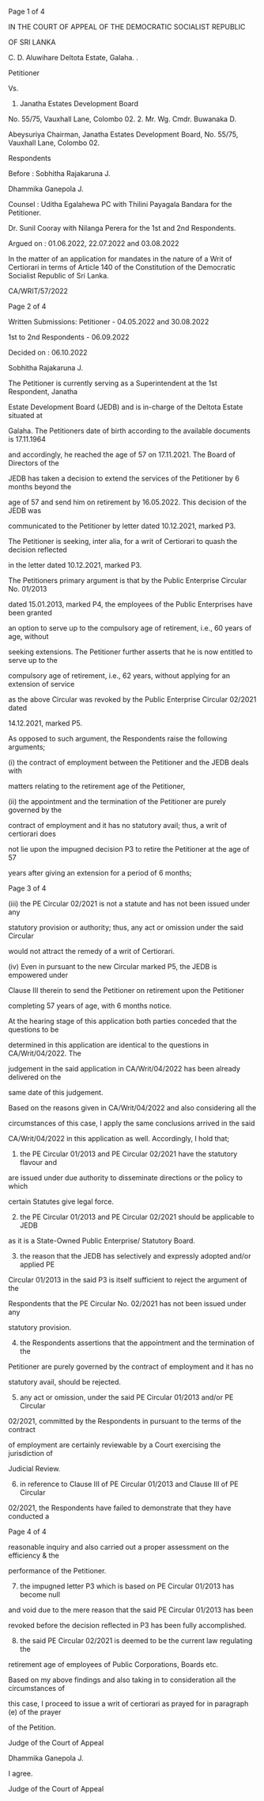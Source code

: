 Page 1 of 4

IN THE COURT OF APPEAL OF THE DEMOCRATIC SOCIALIST REPUBLIC

OF SRI LANKA

C. D. Aluwihare Deltota Estate, Galaha. .

Petitioner

Vs.

1. Janatha Estates Development Board

No. 55/75, Vauxhall Lane, Colombo 02. 2. Mr. Wg. Cmdr. Buwanaka D.

Abeysuriya Chairman, Janatha Estates Development Board, No. 55/75, Vauxhall Lane, Colombo 02.

Respondents

Before : Sobhitha Rajakaruna J.

Dhammika Ganepola J.

Counsel : Uditha Egalahewa PC with Thilini Payagala Bandara for the Petitioner.

Dr. Sunil Cooray with Nilanga Perera for the 1st and 2nd Respondents.

Argued on : 01.06.2022, 22.07.2022 and 03.08.2022

In the matter of an application for mandates in the nature of a Writ of Certiorari in terms of Article 140 of the Constitution of the Democratic Socialist Republic of Sri Lanka.

CA/WRIT/57/2022

Page 2 of 4

Written Submissions: Petitioner - 04.05.2022 and 30.08.2022

1st to 2nd Respondents - 06.09.2022

Decided on : 06.10.2022

Sobhitha Rajakaruna J.

The Petitioner is currently serving as a Superintendent at the 1st Respondent, Janatha

Estate Development Board (JEDB) and is in-charge of the Deltota Estate situated at

Galaha. The Petitioners date of birth according to the available documents is 17.11.1964

and accordingly, he reached the age of 57 on 17.11.2021. The Board of Directors of the

JEDB has taken a decision to extend the services of the Petitioner by 6 months beyond the

age of 57 and send him on retirement by 16.05.2022. This decision of the JEDB was

communicated to the Petitioner by letter dated 10.12.2021, marked P3.

The Petitioner is seeking, inter alia, for a writ of Certiorari to quash the decision reflected

in the letter dated 10.12.2021, marked P3.

The Petitioners primary argument is that by the Public Enterprise Circular No. 01/2013

dated 15.01.2013, marked P4, the employees of the Public Enterprises have been granted

an option to serve up to the compulsory age of retirement, i.e., 60 years of age, without

seeking extensions. The Petitioner further asserts that he is now entitled to serve up to the

compulsory age of retirement, i.e., 62 years, without applying for an extension of service

as the above Circular was revoked by the Public Enterprise Circular 02/2021 dated

14.12.2021, marked P5.

As opposed to such argument, the Respondents raise the following arguments;

(i) the contract of employment between the Petitioner and the JEDB deals with

matters relating to the retirement age of the Petitioner,

(ii) the appointment and the termination of the Petitioner are purely governed by the

contract of employment and it has no statutory avail; thus, a writ of certiorari does

not lie upon the impugned decision P3 to retire the Petitioner at the age of 57

years after giving an extension for a period of 6 months;

Page 3 of 4

(iii) the PE Circular 02/2021 is not a statute and has not been issued under any

statutory provision or authority; thus, any act or omission under the said Circular

would not attract the remedy of a writ of Certiorari.

(iv) Even in pursuant to the new Circular marked P5, the JEDB is empowered under

Clause III therein to send the Petitioner on retirement upon the Petitioner

completing 57 years of age, with 6 months notice.

At the hearing stage of this application both parties conceded that the questions to be

determined in this application are identical to the questions in CA/Writ/04/2022. The

judgement in the said application in CA/Writ/04/2022 has been already delivered on the

same date of this judgement.

Based on the reasons given in CA/Writ/04/2022 and also considering all the

circumstances of this case, I apply the same conclusions arrived in the said

CA/Writ/04/2022 in this application as well. Accordingly, I hold that;

1. the PE Circular 01/2013 and PE Circular 02/2021 have the statutory flavour and

are issued under due authority to disseminate directions or the policy to which

certain Statutes give legal force.

2. the PE Circular 01/2013 and PE Circular 02/2021 should be applicable to JEDB

as it is a State-Owned Public Enterprise/ Statutory Board.

3. the reason that the JEDB has selectively and expressly adopted and/or applied PE

Circular 01/2013 in the said P3 is itself sufficient to reject the argument of the

Respondents that the PE Circular No. 02/2021 has not been issued under any

statutory provision.

4. the Respondents assertions that the appointment and the termination of the

Petitioner are purely governed by the contract of employment and it has no

statutory avail, should be rejected.

5. any act or omission, under the said PE Circular 01/2013 and/or PE Circular

02/2021, committed by the Respondents in pursuant to the terms of the contract

of employment are certainly reviewable by a Court exercising the jurisdiction of

Judicial Review.

6. in reference to Clause III of PE Circular 01/2013 and Clause III of PE Circular

02/2021, the Respondents have failed to demonstrate that they have conducted a

Page 4 of 4

reasonable inquiry and also carried out a proper assessment on the efficiency & the

performance of the Petitioner.

7. the impugned letter P3 which is based on PE Circular 01/2013 has become null

and void due to the mere reason that the said PE Circular 01/2013 has been

revoked before the decision reflected in P3 has been fully accomplished.

8. the said PE Circular 02/2021 is deemed to be the current law regulating the

retirement age of employees of Public Corporations, Boards etc.

Based on my above findings and also taking in to consideration all the circumstances of

this case, I proceed to issue a writ of certiorari as prayed for in paragraph (e) of the prayer

of the Petition.

Judge of the Court of Appeal

Dhammika Ganepola J.

I agree.

Judge of the Court of Appeal